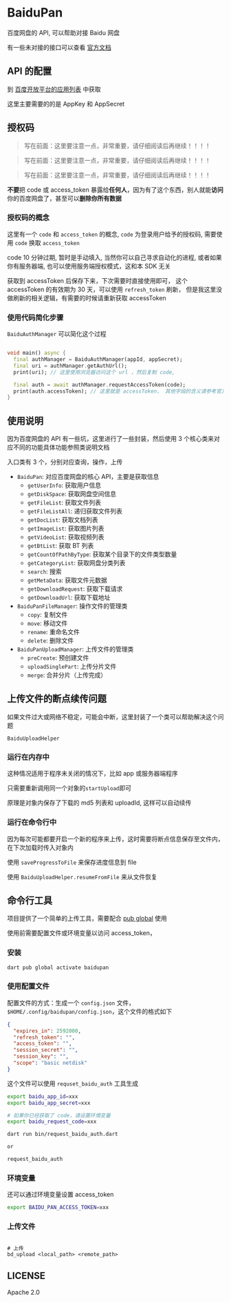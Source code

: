 # BaiduPan

百度网盘的 API, 可以帮助对接 Baidu 网盘

有一些未对接的接口可以查看 [官方文档](https://pan.baidu.com/union/doc/nksg0sbfs)

## API 的配置

到 [百度开放平台的应用列表](https://pan.baidu.com/union/console/applist) 中获取

这里主要需要的的是 AppKey 和 AppSecret

## 授权码

> 写在前面：这里要注意一点，非常重要，请仔细阅读后再继续！！！！

> 写在前面：这里要注意一点，非常重要，请仔细阅读后再继续！！！！

> 写在前面：这里要注意一点，非常重要，请仔细阅读后再继续！！！！

**不要**把 code 或 access_token 暴露给**任何人**，因为有了这个东西，别人就能**访问**你的百度网盘了，甚至可以**删除你所有数据**

### 授权码的概念

这里有一个 `code` 和 `access_token` 的概念, `code` 为登录用户给予的授权码, 需要使用 `code` 换取 `access_token`

code 10 分钟过期, 暂时是手动填入, 当然你可以自己寻求自动化的进程, 或者如果你有服务器端, 也可以使用服务端授权模式，这和本 SDK 无关

获取到 accessToken 后保存下来，下次需要时直接使用即可， 这个 accessToken 的有效期为 30 天，可以使用 `refresh_token` 刷新， 但是我这里没做刷新的相关逻辑，有需要的时候请重新获取
accessToken

### 使用代码简化步骤

`BaiduAuthManager` 可以简化这个过程

```dart

void main() async {
  final authManager = BaiduAuthManager(appId, appSecret);
  final uri = authManager.getAuthUrl();
  print(uri); // 这里使用浏览器访问这个 url ，然后复制 code,

  final auth = await authManager.requestAccessToken(code);
  print(auth.accessToken); // 这里就是 accessToken， 其他字段的含义请参考官方文档
}
```

## 使用说明

因为百度网盘的 API 有一些坑，这里进行了一些封装，然后使用 3 个核心类来对应不同的功能具体功能参照类说明文档

入口类有 3 个，分别对应查询，操作，上传

- `BaiduPan`: 对应百度网盘的核心 API，主要是获取信息
  - `getUserInfo`: 获取用户信息
  - `getDiskSpace`: 获取网盘空间信息
  - `getFileList`: 获取文件列表
  - `getFileListAll`: 递归获取文件列表
  - `getDocList`: 获取文档列表
  - `getImageList`: 获取图片列表
  - `getVideoList`: 获取视频列表
  - `getBtList`: 获取 BT 列表
  - `getCountOfPathByType`: 获取某个目录下的文件类型数量
  - `getCategoryList`: 获取网盘分类列表
  - `search`: 搜索
  - `getMetaData`: 获取文件元数据
  - `getDownloadRequest`: 获取下载请求
  - `getDownloadUrl`: 获取下载地址
- `BaiduPanFileManager`: 操作文件的管理类
  - `copy`: 复制文件
  - `move`: 移动文件
  - `rename`: 重命名文件
  - `delete`: 删除文件
- `BaiduPanUploadManager`: 上传文件的管理类
  - `preCreate`: 预创建文件
  - `uploadSinglePart`: 上传分片文件
  - `merge`: 合并分片（上传完成）

## 上传文件的断点续传问题

如果文件过大或网络不稳定，可能会中断，这里封装了一个类可以帮助解决这个问题

`BaiduUploadHelper`

### 运行在内存中

这种情况适用于程序未关闭的情况下，比如 app 或服务器端程序

只需要重新调用同一个对象的`startUpload`即可

原理是对象内保存了下载的 md5 列表和 uploadId, 这样可以自动续传

### 运行在命令行中

因为每次可能都要开启一个新的程序来上传，这时需要将断点信息保存至文件内，在下次加载时传入对象内

使用 `saveProgressToFile` 来保存进度信息到 file

使用 `BaiduUploadHelper.resumeFromFile` 来从文件恢复

## 命令行工具

项目提供了一个简单的上传工具，需要配合 [pub global][] 使用

使用前需要配置文件或环境变量以访问 access_token，

### 安装

```zsh
dart pub global activate baidupan
```

### 使用配置文件

配置文件的方式：生成一个 `config.json` 文件，`$HOME/.config/baidupan/config.json`，这个文件的格式如下

```json
{
  "expires_in": 2592000,
  "refresh_token": "",
  "access_token": "",
  "session_secret": "",
  "session_key": "",
  "scope": "basic netdisk"
}
```

这个文件可以使用 `requset_baidu_auth` 工具生成

```sh
export baidu_app_id=xxx
export baidu_app_secret=xxx

# 如果你已经获取了 code，请设置环境变量
export baidu_request_code=xxx

dart run bin/request_baidu_auth.dart

or

request_baidu_auth
```

### 环境变量

还可以通过环境变量设置 access_token

```sh
export BAIDU_PAN_ACCESS_TOKEN=xxx
```

### 上传文件

```shell

# 上传
bd_upload <local_path> <remote_path>
```

## LICENSE

Apache 2.0

[pub global]: https://dart.cn/tools/pub/cmd/pub-global
